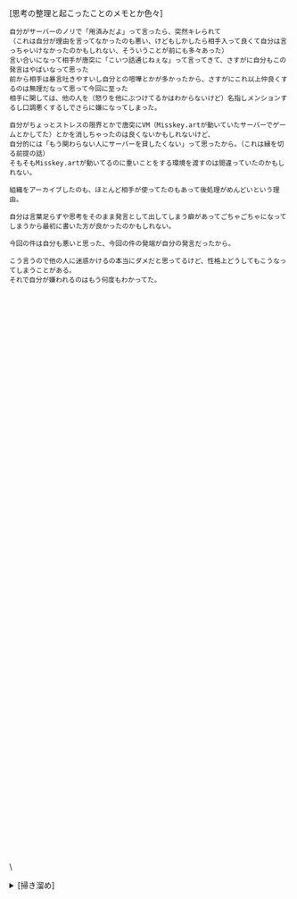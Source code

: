 [思考の整理と起こったことのメモとか色々]
```
自分がサーバーのノリで「用済みだよ」って言ったら、突然キレられて
（これは自分が理由を言ってなかったのも悪い、けどもしかしたら相手入って良くて自分は言っちゃいけなかったのかもしれない、そういうことが前にも多々あった）
言い合いになって相手が唐突に「こいつ話通じねぇな」って言ってきて、さすがに自分もこの発言はやばいなって思った
前から相手は暴言吐きやすいし自分との喧嘩とかが多かったから、さすがにこれ以上仲良くするのは無理だなって思って今回に至った
相手に関しては、他の人を（怒りを他にぶつけてるかはわからないけど）名指しメンションするし口調悪くするしでさらに嫌になってしまった。

自分がちょっとストレスの限界とかで唐突にVM（Misskey.artが動いていたサーバーでゲームとかしてた）とかを消しちゃったのは良くないかもしれないけど、
自分的には「もう関わらない人にサーバーを貸したくない」って思ったから。（これは縁を切る前提の話）
そもそもMisskey.artが動いてるのに重いことをする環境を渡すのは間違っていたのかもしれない。

組織をアーカイブしたのも、ほとんど相手が使ってたのもあって後処理がめんどいという理由。

自分は言葉足らずや思考をそのまま発言として出してしまう癖があってごちゃごちゃになってしまうから最初に書いた方が良かったのかもしれない。

今回の件は自分も悪いと思った、今回の件の発端が自分の発言だったから。

こう言うので他の人に迷惑かけるの本当にダメだと思ってるけど、性格上どうしてもこうなってしまうことがある。 
それで自分が嫌われるのはもう何度もわかってた。
```

\
\
\
\
\
\
\
\
\
\
\
\
\
\
\
\
\
\
\
\
\
\
\
\
\
\
\
\
\
\
\
\
\
\
\
\
\
\
\
\
\
\
\
\
\
\
\
\
\
\
\
\
\
\
\
\
\
\
\
\
\


<details>
<summary>[掃き溜め]</summary>

```
確かにストレスが増え続けている原因の一つではあった。
思考の不都合で喧嘩や言い合いをして、サーバーを追い出されたりと...
しかもひどいときは他の人もサーバーから追い出してたし。

この人と居ると家族とのトラウマを思い出してしまうときもあった。
なんで無理に仲良くしようとしたんだろう。

この人との問題が起こるたびに自分をずっと追い詰めてストレスが増えて、たまり続けてた。

サーバー2でのネットワークの問題も直さないし（その人がk3sを動かしていてwebサーバーがおかしなことになるときがあった）、
自分が「さすがに重いからVM軽く出来ない？」って言っても、その人は「Misskey.artが重いんでしょ」とか「ディスクIOが～」とかいってゲームとかやめようとはしなかった。
その上「VMへの依存度が高すぎて～」っていってなお続けようとしていた。
```

</details>

